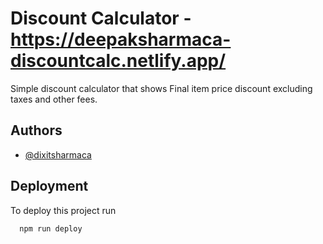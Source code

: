 
# Discount Calculator - https://deepaksharmaca-discountcalc.netlify.app/

  Simple discount calculator that shows Final item price discount excluding taxes and other fees. 


## Authors

- [@dixitsharmaca](https://www.github.com/dixitsharmaca)


## Deployment

To deploy this project run

```bash
  npm run deploy
```




